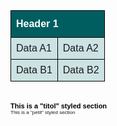 <html>
  <head>
    <style>
      titol {
        collapse;
        font-family: Tahoma, Geneva, sans-serif;
        font-size: 11px;
        font-weight: bold;
        color: #000000;
      }
      table {
        font-family: Arial, Helvetica, sans-serif;
        border-collapse: collapse;
        width: 100%;
      }
      td, th {
        border: 1px solid #000;
        padding: 8px;
      }
      tr {
        border: 1px solid #005E60;
        background-color: #cce2e3;
      }
      th {
        padding-top: 12px;
        padding-bottom: 12px;
        text-align: left;
        background-color: #005E60;
        color: white;
      }
      petit {
        collapse;
        font-family: Tahoma, Geneva, sans-serif;
        font-size: 8px;
      }
    </style>
  </head>
  <body>
    <table>
      <thead>
        <tr>
          <th colspan=2>Header 1</th>
        </tr>
      </thead>
      <tbody>
        <tr>
          <td>Data A1</td>
          <td>Data A2</td>
        </tr>
        <tr>
          <td>Data B1</td>
          <td>Data B2</td>
        </tr>
      </tbody>
    </table>
    <br />
    <titol>This is a "titol" styled section</titol>
    <br />
    <petit>This is a "petit" styled section</petit>
  </body>
</html>
